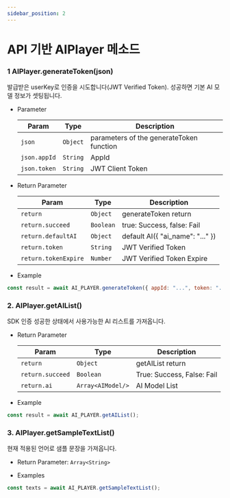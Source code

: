 ```yaml
---
sidebar_position: 2
---
```


# API 기반 AIPlayer 메소드

### 1 AIPlayer.generateToken(json)

발급받은 userKey로 인증을 시도합니다(JWT Verified Token). 성공하면 기본 AI 모델 정보가 셋팅됩니다.

- Parameter

  | Param        | Type     | Description                              |
  | ------------ | -------- | ---------------------------------------- |
  | `json`       | `Object` | parameters of the generateToken function |
  | `json.appId` | `String` | AppId                                    |
  | `json.token` | `String` | JWT Client Token                         |

- Return Parameter

  | Param                | Type      | Description                      |
  | -------------------- | --------- | -------------------------------- |
  | `return`             | `Object`  | generateToken return             |
  | `return.succeed`     | `Boolean` | true: Success, false: Fail       |
  | `return.defaultAI`   | `Object`  | default AI({ "ai_name": "..." }) |
  | `return.token`       | `String`  | JWT Verified Token               |
  | `return.tokenExpire` | `Number`  | JWT Verified Token Expire        |

- Example

```javascript
const result = await AI_PLAYER.generateToken({ appId: "...", token: "..." });
```

### 2. AIPlayer.getAIList()

SDK 인증 성공한 상태에서 사용가능한 AI 리스트를 가져옵니다.

- Return Parameter

  | Param            | Type              | Description                |
  | ---------------- | ----------------- | -------------------------- |
  | `return`         | `Object`          | getAIList return           |
  | `return.succeed` | `Boolean`         | True: Success, False: Fail |
  | `return.ai`      | `Array<AIModel/>` | AI Model List              |

- Example

```javascript
const result = await AI_PLAYER.getAIList();
```

### 3. AIPlayer.getSampleTextList()

현재 적용된 언어로 샘플 문장을 가져옵니다.

- Return Parameter: `Array<String>`

- Examples

```javascript
const texts = await AI_PLAYER.getSampleTextList();
```
